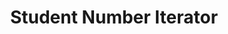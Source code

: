 ---
title: 'Student Number Iterator'
type: 'academic project'
affiliation: 'McMaster University'
images:
  - url: ""
    alt: ""
skills: ['Circuits']
videoLink:  "https://youtu.be/th4inV366BM"
github: ""
links: []
linkTitles: []
linkTypes: []
description: In this second year circuits project, I displayed each digit in my student number on a 7-segment display using nothing but sequential logic.
---